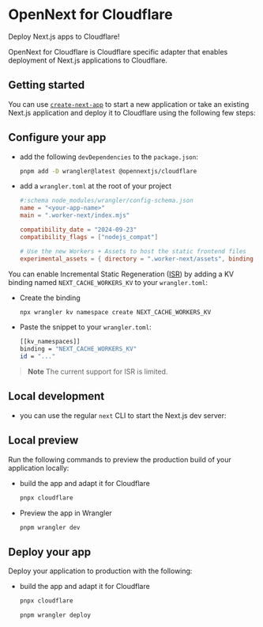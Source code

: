 # OpenNext for Cloudflare

Deploy Next.js apps to Cloudflare!

OpenNext for Cloudflare is Cloudflare specific adapter that enables deployment of Next.js applications to Cloudflare.

## Getting started

You can use [`create-next-app`](https://nextjs.org/docs/pages/api-reference/cli/create-next-app) to start a new application or take an existing Next.js application and deploy it to Cloudflare using the following few steps:

## Configure your app

- add the following `devDependencies` to the `package.json`:

  ```bash
  pnpm add -D wrangler@latest @opennextjs/cloudflare
  ```

- add a `wrangler.toml` at the root of your project

  ```toml
  #:schema node_modules/wrangler/config-schema.json
  name = "<your-app-name>"
  main = ".worker-next/index.mjs"

  compatibility_date = "2024-09-23"
  compatibility_flags = ["nodejs_compat"]

  # Use the new Workers + Assets to host the static frontend files
  experimental_assets = { directory = ".worker-next/assets", binding = "ASSETS" }
  ```

You can enable Incremental Static Regeneration ([ISR](https://nextjs.org/docs/app/building-your-application/data-fetching/incremental-static-regeneration)) by adding a KV binding named `NEXT_CACHE_WORKERS_KV` to your `wrangler.toml`:

- Create the binding

  ```bash
  npx wrangler kv namespace create NEXT_CACHE_WORKERS_KV
  ```

- Paste the snippet to your `wrangler.toml`:

  ```bash
  [[kv_namespaces]]
  binding = "NEXT_CACHE_WORKERS_KV"
  id = "..."
  ```

> **Note**
> The current support for ISR is limited.

## Local development

- you can use the regular `next` CLI to start the Next.js dev server:

## Local preview

Run the following commands to preview the production build of your application locally:

- build the app and adapt it for Cloudflare

  ```bash
  pnpx cloudflare
  ```

- Preview the app in Wrangler

  ```bash
  pnpm wrangler dev
  ```

## Deploy your app

Deploy your application to production with the following:

- build the app and adapt it for Cloudflare

  ```bash
  pnpx cloudflare
  ```

  ```bash
  pnpm wrangler deploy
  ```
